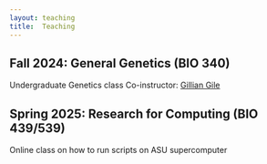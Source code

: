 ```yaml
---
layout: teaching
title:  Teaching
---
```





## Fall 2024: General Genetics (BIO 340)
Undergraduate Genetics class
Co-instructor: [Gillian Gile]

[Gillian Gile]:https://search.asu.edu/profile/2748957

## Spring 2025: Research for Computing (BIO 439/539)
Online class on how to run scripts on ASU supercomputer
